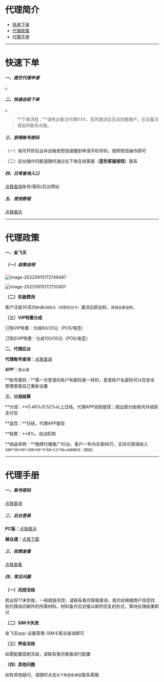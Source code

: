 # 代理简介

- [快速下单](#快速下单)
- [代理政策](#代理政策)
- [代理手册](#代理手册)

---

# 快速下单

##### **一、提交代理申请**

[<img src="https://cos.zjkmkj.com/media/2024/08/20/6b49b25e4835e1c6e7eeb06e1f98a8c4-2.webp" style="zoom:50%;" />](http://u.zjkm.xyz/ZFipv)

##### **二、快速自助下单**

[<img src="https://cos.zjkmkj.com/media/2024/08/20/4723444770576fef4a2a1ce3c3e4c7cc-2.webp" style="zoom:50%;" />](http://kmshop.zjkmkj.com/pages/goods_details/index?id=36)

> **下单流程：**请务必备注代理XXX，否则激活后无法划拨商户，忘记备注请及时联系对接。

##### **三、获得账号密码**

（一）我司开好后台并会触发短信提醒到申请手机号码，按照短信操作即可

（二）后台操作问题请随时通过右下角在线客服（**蓝色客服按钮**）联系

##### **四、日常查询入口**

[点我查询](http://u.zjkmkj.com/QfU36)账号/密码/后台网址

##### **五、使用教程**

[点我直达](tool/jft.md)

------

# 代理政策

**一、金飞天**

##### **（一）政策说明**

![image-20220915172746497](https://cos.zjkmkj.com/media/2024/08/20/c5e05bd0ff69ad255cd6a27c6c96bc69-2.webp)

![image-20220915172750451](https://cos.zjkmkj.com/media/2024/08/20/7dc1831da44e9e6f17b4e576b1532ae5-2.webp)

**（二）机器费用**

客户注册30天内`刷满1000元（仅限贷记卡）`激活后即达标，`商城全额退款`。

**（三）VIP特惠分成**

订购VIP特惠：分成60/20元（POS/电签）

订购SVIP特惠：分成100/50元（POS/电签）

**二、代理后台**

**代理账号查询：**[点我查询](http://u.zjkmkj.com/QfU36)

**APP：**`展业通`

**账号密码：**第一次登录的账户和密码是一样的，登录账户名密码可以在安全管理里面自己重新设置

**三、分润结算**

**分润：**0.46%/0.52%以上日结，代理APP自助提现；超出部分由我司月结到支付宝

**返现：**日结，代理APP提现

**税费：**8%，自动扣除

**收益举例：**银牌代理推广50台，客户一年内交易68万，实际可获得收入`100*50+50*180+50*3*68+12*50=24800元（税前）`

------

# 代理手册

##### **一、账号密码**

[点我查询](http://u.zjkmkj.com/QfU36)

##### **二、后台登录**

**PC版：**[点我直达](https://provider.mfe88.com/#/dashboard)

**展业通：**[点我下载](https://zhanyetong.mfe88.com/)

##### **三、政策查看**

[点我查看](#代理政策)

##### **四、常见问题**

**（一）风控冻结**

若出现T1未到账，一般就是风控，请联系我司客服查询，我司会根据商户信息找到代理询问邮件的所需材料，材料备齐后对接以邮件回复的形式，等待处理结果即可

**（二）SIM卡失效**

金飞天app-设备管理-SIM卡客诉查询即可

**（三）押金冻结**

如需配置首刷冻结，请联系我司客服进行配置

**（四）其他问题**

如有其他疑问，请随时点击`右下角蓝色按钮`联系客服